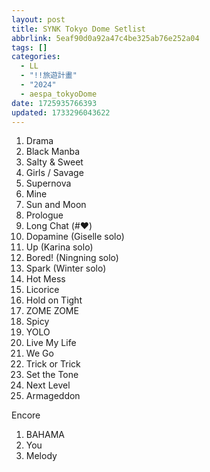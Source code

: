 ```yaml
---
layout: post
title: SYNK Tokyo Dome Setlist
abbrlink: 5eaf90d0a92a47c4be325ab76e252a04
tags: []
categories:
  - LL
  - "!!旅遊計畫"
  - "2024"
  - aespa_tokyoDome
date: 1725935766393
updated: 1733296043622
---
```


1. Drama
2. Black Manba
3. Salty & Sweet
4. Girls / Savage
5. Supernova
6. Mine
7. Sun and Moon
8. Prologue
9. Long Chat (#♥)
10. Dopamine (Giselle solo)
11. Up (Karina solo)
12. Bored! (Ningning solo)
13. Spark (Winter solo)
14. Hot Mess
15. Licorice
16. Hold on Tight
17. ZOME ZOME
18. Spicy
19. YOLO
20. Live My Life
21. We Go
22. Trick or Trick
23. Set the Tone
24. Next Level
25. Armageddon

Encore

1. BAHAMA
2. You
3. Melody
